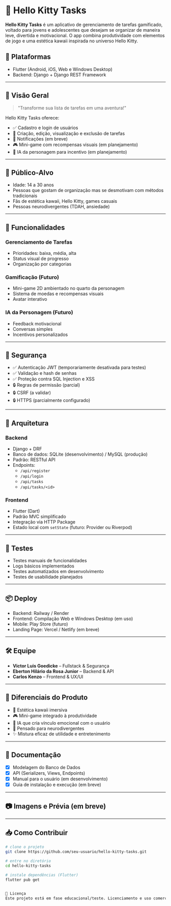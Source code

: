 # 🌸 Hello Kitty Tasks

**Hello Kitty Tasks** é um aplicativo de gerenciamento de tarefas gamificado, voltado para jovens e adolescentes que desejam se organizar de maneira leve, divertida e motivacional. O app combina produtividade com elementos de jogo e uma estética kawaii inspirada no universo Hello Kitty.

## 📱 Plataformas

- Flutter (Android, iOS, Web e Windows Desktop)
- Backend: Django + Django REST Framework

---

## 🎯 Visão Geral

> "Transforme sua lista de tarefas em uma aventura!"

Hello Kitty Tasks oferece:

- ✅ Cadastro e login de usuários
- 📝 Criação, edição, visualização e exclusão de tarefas
- 🔔 Notificações (em breve)
- 🎮 Mini-game com recompensas visuais (em planejamento)
- 🧠 IA da personagem para incentivo (em planejamento)

---

## 👥 Público-Alvo

- Idade: 14 a 30 anos
- Pessoas que gostam de organização mas se desmotivam com métodos tradicionais
- Fãs de estética kawaii, Hello Kitty, games casuais
- Pessoas neurodivergentes (TDAH, ansiedade)

---

## 🚀 Funcionalidades

### Gerenciamento de Tarefas
- Prioridades: baixa, média, alta
- Status visual de progresso
- Organização por categorias

### Gamificação (Futuro)
- Mini-game 2D ambientado no quarto da personagem
- Sistema de moedas e recompensas visuais
- Avatar interativo

### IA da Personagem (Futuro)
- Feedback motivacional
- Conversas simples
- Incentivos personalizados

---

## 🔐 Segurança

- ✅ Autenticação JWT (temporariamente desativada para testes)
- ✅ Validação e hash de senhas
- ✅ Proteção contra SQL Injection e XSS
- 🔒 Regras de permissão (parcial)
- 🔒 CSRF (a validar)
- 🔒 HTTPS (parcialmente configurado)

---

## 🧱 Arquitetura

### Backend

- Django + DRF
- Banco de dados: SQLite (desenvolvimento) / MySQL (produção)
- Padrão: RESTful API
- Endpoints:
  - `/api/register`
  - `/api/login`
  - `/api/tasks`
  - `/api/tasks/<id>`

### Frontend

- Flutter (Dart)
- Padrão MVC simplificado
- Integração via HTTP Package
- Estado local com `setState` (futuro: Provider ou Riverpod)

---

## 🧪 Testes

- Testes manuais de funcionalidades
- Logs básicos implementados
- Testes automatizados em desenvolvimento
- Testes de usabilidade planejados

---

## 📦 Deploy

- Backend: Railway / Render
- Frontend: Compilação Web e Windows Desktop (em uso)
- Mobile: Play Store (futuro)
- Landing Page: Vercel / Netlify (em breve)

---

## 🛠 Equipe

- **Victor Luis Goedicke** – Fullstack & Segurança
- **Eberton Hilário da Rosa Junior** – Backend & API
- **Carlos Kenzo** – Frontend & UX/UI

---

## 📌 Diferenciais do Produto

- 🌈 Estética kawaii imersiva
- 🎮 Mini-game integrado à produtividade
- 🤖 IA que cria vínculo emocional com o usuário
- 🧠 Pensado para neurodivergentes
- ✨ Mistura eficaz de utilidade e entretenimento

---

## 📄 Documentação

- [x] Modelagem do Banco de Dados
- [x] API (Serializers, Views, Endpoints)
- [x] Manual para o usuário (em desenvolvimento)
- [x] Guia de instalação e execução (em breve)

---

## 📷 Imagens e Prévia (em breve)

---

## 📥 Como Contribuir

```bash
# clone o projeto
git clone https://github.com/seu-usuario/hello-kitty-tasks.git

# entre no diretório
cd hello-kitty-tasks

# instale dependências (Flutter)
flutter pub get


💬 Licença
Este projeto está em fase educacional/teste. Licenciamento e uso comercial sob análise.

